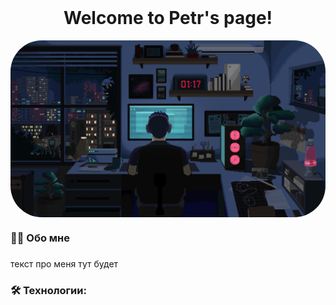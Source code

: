 <br clear="both">

<h1 align="center">Welcome to Petr's page!</h1>

<div align="center">

  <img src="https://github.com/RioDiri/DB/blob/main/Trending%20topics%20on%20Tumblr.gif" alt="Rounded GIF" width="600" style="border-radius: 50px; display: block;">
</div>


###

<h3 align="left">👩‍💻  Обо мне</h3>

###

<p align="left">текст про меня тут будет</p>

###

<h3 align="left">🛠 Технологии:</h3>

